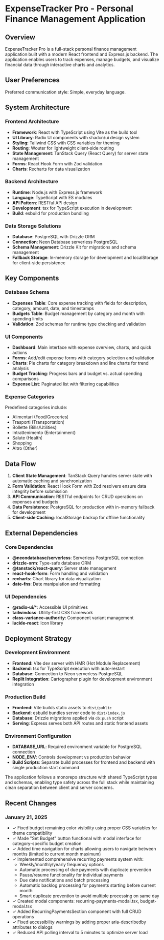 # ExpenseTracker Pro - Personal Finance Management Application

## Overview

ExpenseTracker Pro is a full-stack personal finance management application built with a modern React frontend and Express.js backend. The application enables users to track expenses, manage budgets, and visualize financial data through interactive charts and analytics.

## User Preferences

Preferred communication style: Simple, everyday language.

## System Architecture

### Frontend Architecture
- **Framework**: React with TypeScript using Vite as the build tool
- **UI Library**: Radix UI components with shadcn/ui design system
- **Styling**: Tailwind CSS with CSS variables for theming
- **Routing**: Wouter for lightweight client-side routing
- **State Management**: TanStack Query (React Query) for server state management
- **Forms**: React Hook Form with Zod validation
- **Charts**: Recharts for data visualization

### Backend Architecture
- **Runtime**: Node.js with Express.js framework
- **Language**: TypeScript with ES modules
- **API Pattern**: RESTful API design
- **Development**: tsx for TypeScript execution in development
- **Build**: esbuild for production bundling

### Data Storage Solutions
- **Database**: PostgreSQL with Drizzle ORM
- **Connection**: Neon Database serverless PostgreSQL
- **Schema Management**: Drizzle Kit for migrations and schema management
- **Fallback Storage**: In-memory storage for development and localStorage for client-side persistence

## Key Components

### Database Schema
- **Expenses Table**: Core expense tracking with fields for description, category, amount, date, and timestamps
- **Budgets Table**: Budget management by category and month with spending limits
- **Validation**: Zod schemas for runtime type checking and validation

### UI Components
- **Dashboard**: Main interface with expense overview, charts, and quick actions
- **Forms**: Add/edit expense forms with category selection and validation
- **Charts**: Pie charts for category breakdown and line charts for trend analysis
- **Budget Tracking**: Progress bars and budget vs. actual spending comparisons
- **Expense List**: Paginated list with filtering capabilities

### Expense Categories
Predefined categories include:
- Alimentari (Food/Groceries)
- Trasporti (Transportation)
- Bollette (Bills/Utilities)
- Intrattenimento (Entertainment)
- Salute (Health)
- Shopping
- Altro (Other)

## Data Flow

1. **Client State Management**: TanStack Query handles server state with automatic caching and synchronization
2. **Form Validation**: React Hook Form with Zod resolvers ensure data integrity before submission
3. **API Communication**: RESTful endpoints for CRUD operations on expenses and budgets
4. **Data Persistence**: PostgreSQL for production with in-memory fallback for development
5. **Client-side Caching**: localStorage backup for offline functionality

## External Dependencies

### Core Dependencies
- **@neondatabase/serverless**: Serverless PostgreSQL connection
- **drizzle-orm**: Type-safe database ORM
- **@tanstack/react-query**: Server state management
- **react-hook-form**: Form handling and validation
- **recharts**: Chart library for data visualization
- **date-fns**: Date manipulation and formatting

### UI Dependencies
- **@radix-ui/***: Accessible UI primitives
- **tailwindcss**: Utility-first CSS framework
- **class-variance-authority**: Component variant management
- **lucide-react**: Icon library

## Deployment Strategy

### Development Environment
- **Frontend**: Vite dev server with HMR (Hot Module Replacement)
- **Backend**: tsx for TypeScript execution with auto-restart
- **Database**: Connection to Neon serverless PostgreSQL
- **Replit Integration**: Cartographer plugin for development environment integration

### Production Build
- **Frontend**: Vite builds static assets to `dist/public`
- **Backend**: esbuild bundles server code to `dist/index.js`
- **Database**: Drizzle migrations applied via `db:push` script
- **Serving**: Express serves both API routes and static frontend assets

### Environment Configuration
- **DATABASE_URL**: Required environment variable for PostgreSQL connection
- **NODE_ENV**: Controls development vs production behavior
- **Build Scripts**: Separate build processes for frontend and backend with single production start command

The application follows a monorepo structure with shared TypeScript types and schemas, enabling type safety across the full stack while maintaining clean separation between client and server concerns.

## Recent Changes

### January 21, 2025
- ✓ Fixed budget remaining color visibility using proper CSS variables for theme compatibility
- ✓ Made "Set Budget" button functional with modal interface for category-specific budget creation
- ✓ Added time navigation for charts allowing users to navigate between months (limited to current month maximum)
- ✓ Implemented comprehensive recurring payments system with:
  - Weekly/monthly/yearly frequency options
  - Automatic processing of due payments with duplicate prevention
  - Pause/resume functionality for individual payments
  - Due date notifications and batch processing
  - Automatic backlog processing for payments starting before current month
  - Smart duplicate prevention to avoid multiple processing on same day
- ✓ Created modal components: recurring-payments-modal.tsx, budget-modal.tsx
- ✓ Added RecurringPaymentsSection component with full CRUD operations
- ✓ Fixed accessibility warnings by adding proper aria-describedby attributes to dialogs
- ✓ Reduced API polling interval to 5 minutes to optimize server load